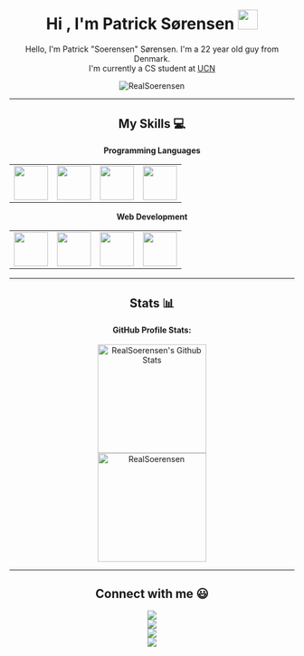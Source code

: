 <div align="center">
<h1>
Hi , I'm Patrick Sørensen <img src="https://media.giphy.com/media/hvRJCLFzcasrR4ia7z/giphy.gif" width="35">
</h1>
<p>
Hello, I'm Patrick "Soerensen" Sørensen. I'm a 22 year old guy from Denmark.
<br>
I'm currently a CS student at <a href="https://www.ucn.dk/">UCN</a>
</p>


<p> 
<img src="https://komarev.com/ghpvc/?username=RealSoerensen&label=Profile%20views&color=0e75b6&style=plastic" alt="RealSoerensen" /> 
</p>

<hr>

## My Skills :computer:

**Programming Languages**

<table>
<tbody>
 <tr>
<td width="25%">
<img height=60px src="https://upload.wikimedia.org/wikipedia/commons/c/c3/Python-logo-notext.svg"> 
</td>
<td width="25%">
<img height=60px src="https://www.svgrepo.com/show/303388/java-4-logo.svg"> 
</td>
<td width="25%">
<img height=60px src="https://upload.wikimedia.org/wikipedia/commons/9/99/Unofficial_JavaScript_logo_2.svg"> 
</td>
<td width="25%">
<img height=60px src="https://cdn.cdnlogo.com/logos/c/27/c.svg"> 
</td>
</tr>

</tbody>
</table>

**Web Development**
<table>
<tbody>
<tr>
<td width="25%" align="center">
<img height=60px src="https://upload.wikimedia.org/wikipedia/commons/6/61/HTML5_logo_and_wordmark.svg"> 
</td>

<td width="25%" align="center">
<img height=60px src="https://upload.wikimedia.org/wikipedia/commons/d/d5/CSS3_logo_and_wordmark.svg"> 
</td>

<td width="25%" align="center">
<img height=60px src="https://upload.wikimedia.org/wikipedia/commons/b/b2/Bootstrap_logo.svg"> 
</td>

<td width="25%" align="center">
<img height=60px src="https://cdn.cdnlogo.com/logos/m/10/mysql.svg"> 
</td>
</tr>

</tbody>
</table>

<hr>

## Stats :bar_chart:
<b>GitHub Profile Stats:</b>
<br></br>
<a href="https://github.com/anuraghazra/github-readme-stats"><img alt="RealSoerensen's Github Stats" src="https://github-readme-stats.vercel.app/api?username=RealSoerensen&show_icons=true&count_private=true&theme=algolia" height="192px"/></a>
<br>
<img src="https://github-readme-stats.vercel.app/api/top-langs?username=RealSoerensen&show_icons=true&locale=en&layout=compact&theme=algolia" alt="RealSoerensen" height="192px"/>
<hr>

## Connect with me :smiley:

<p>
<a href="https://github.com/RealSoerensen"><img src="https://img.shields.io/badge/GitHub-RealSoerensen-black?logo=github&style=flat-square"/></a>
 <br>
<a href="https://www.linkedin.com/in/realsoerensen/"><img src="https://img.shields.io/badge/LinkedIn-Patrick Sørensen-blue?logo=linkedin&style=flat-square"></a>
 <br>
<a href="mailto:patricklykke@live.dk"><img src="https://img.shields.io/badge/Email-patricklykke@live.dk-blue?logo=microsoft-outlook&style=flat-square"/></a>
 <br>
<a href="https://twitter.com/RealSoerensen"><img src="https://img.shields.io/badge/Twitter-RealSoerensen-blue?logo=twitter&style=flat-square"/></a>
</p>
</div>
